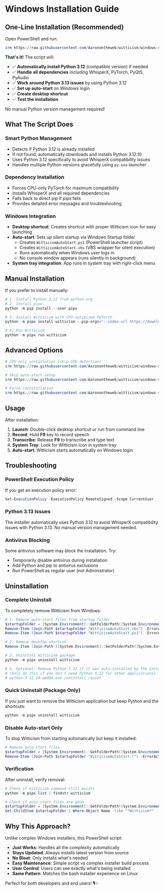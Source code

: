 # Windows Installation Guide

## One-Line Installation (Recommended)

Open PowerShell and run:

```powershell
irm https://raw.githubusercontent.com/Aaronontheweb/witticism/windows-support/install.ps1 | iex
```

**That's it!** The script will:

- ✅ **Automatically install Python 3.12** (compatible version) if needed
- ✅ **Handle all dependencies** including WhisperX, PyTorch, PyQt5, PyAudio
- ✅ **Work around Python 3.13 issues** by using Python 3.12
- ✅ **Set up auto-start** on Windows login
- ✅ **Create desktop shortcut**
- ✅ **Test the installation**

No manual Python version management required!

## What The Script Does

### Smart Python Management
- Detects if Python 3.12 is already installed
- If not found, automatically downloads and installs Python 3.12.10
- Uses Python 3.12 specifically to avoid WhisperX compatibility issues
- Handles multiple Python versions gracefully using `py.exe` launcher

### Dependency Installation
- Forces CPU-only PyTorch for maximum compatibility
- Installs WhisperX and all required dependencies
- Falls back to direct pip if pipx fails
- Provides detailed error messages and troubleshooting

### Windows Integration
- **Desktop shortcut**: Creates shortcut with proper Witticism icon for easy launching
- **Auto-start**: Sets up silent startup via Windows Startup folder
  - Creates `WitticismAutoStart.ps1` (PowerShell launcher script)
  - Creates `WitticismAutoStart.vbs` (VBS wrapper for silent execution)
  - Runs automatically when Windows user logs in
  - No console window appears (runs silently in background)
- **System tray integration**: App runs in system tray with right-click menu

## Manual Installation

If you prefer to install manually:

```powershell
# 1. Install Python 3.12 from python.org
# 2. Install pipx
python -m pip install --user pipx

# 3. Install Witticism with CPU-optimized PyTorch
python -m pipx install witticism --pip-args="--index-url https://download.pytorch.org/whl/cpu --extra-index-url https://pypi.org/simple"

# 4. Run Witticism
python -m pipx run witticism
```

## Advanced Options

```powershell
# CPU-only installation (skip GPU detection)
irm https://raw.githubusercontent.com/Aaronontheweb/witticism/windows-support/install.ps1 | iex -CPUOnly

# Skip auto-start setup
irm https://raw.githubusercontent.com/Aaronontheweb/witticism/windows-support/install.ps1 | iex -SkipAutoStart

# Force reinstallation
irm https://raw.githubusercontent.com/Aaronontheweb/witticism/windows-support/install.ps1 | iex -ForceReinstall
```

## Usage

After installation:

1. **Launch**: Double-click desktop shortcut or run from command line
2. **Record**: Hold **F9** key to record speech
3. **Transcribe**: Release **F9** to transcribe and type text
4. **System Tray**: Look for Witticism icon in system tray
5. **Auto-start**: Witticism starts automatically on Windows login

## Troubleshooting

### PowerShell Execution Policy
If you get an execution policy error:

```powershell
Set-ExecutionPolicy -ExecutionPolicy RemoteSigned -Scope CurrentUser
```

### Python 3.13 Issues
The installer automatically uses Python 3.12 to avoid WhisperX compatibility issues with Python 3.13. No manual version management needed.

### Antivirus Blocking
Some antivirus software may block the installation. Try:
- Temporarily disable antivirus during installation
- Add Python and pip to antivirus exclusions
- Run PowerShell as regular user (not Administrator)

## Uninstallation

### Complete Uninstall

To completely remove Witticism from Windows:

```powershell
# 1. Remove auto-start files from startup folder
$startupFolder = [System.Environment]::GetFolderPath([System.Environment+SpecialFolder]::Startup)
Remove-Item (Join-Path $startupFolder "WitticismAutoStart.vbs") -ErrorAction SilentlyContinue
Remove-Item (Join-Path $startupFolder "WitticismAutoStart.ps1") -ErrorAction SilentlyContinue

# 2. Remove desktop shortcut
Remove-Item (Join-Path ([System.Environment]::GetFolderPath([System.Environment+SpecialFolder]::Desktop)) "Witticism.lnk") -ErrorAction SilentlyContinue

# 3. Uninstall Witticism package
python -m pipx uninstall witticism

# 4. Optional: Remove Python 3.12 if it was auto-installed by the installer
# (Only do this if you don't need Python 3.12 for other applications)
# python-3.12.10-amd64.exe /uninstall /quiet
```

### Quick Uninstall (Package Only)

If you just want to remove the Witticism application but keep Python and the shortcuts:

```powershell
python -m pipx uninstall witticism
```

### Disable Auto-start Only

To stop Witticism from starting automatically but keep it installed:

```powershell
# Remove auto-start files
$startupFolder = [System.Environment]::GetFolderPath([System.Environment+SpecialFolder]::Startup)
Remove-Item (Join-Path $startupFolder "WitticismAutoStart.*") -ErrorAction SilentlyContinue
```

### Verification

After uninstall, verify removal:

```powershell
# Check if witticism command still exists
python -m pipx list | findstr witticism

# Check if auto-start files are gone
$startupFolder = [System.Environment]::GetFolderPath([System.Environment+SpecialFolder]::Startup)
Get-ChildItem $startupFolder | Where-Object Name -like "*Witticism*"
```

## Why This Approach?

Unlike complex Windows installers, this PowerShell script:

- **Just Works**: Handles all the complexity automatically
- **Stays Updated**: Always installs latest version from source
- **No Bloat**: Only installs what's needed
- **Easy Maintenance**: Simple script vs complex installer build process
- **User Control**: Users can see exactly what's being installed
- **Same Pattern**: Matches the bash installer experience on Linux

Perfect for both developers and end users! 🎙️✨